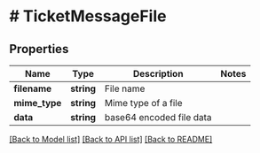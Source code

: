 # # TicketMessageFile

## Properties

Name | Type | Description | Notes
------------ | ------------- | ------------- | -------------
**filename** | **string** | File name |
**mime_type** | **string** | Mime type of a file |
**data** | **string** | base64 encoded file data |

[[Back to Model list]](../../README.md#models) [[Back to API list]](../../README.md#endpoints) [[Back to README]](../../README.md)
